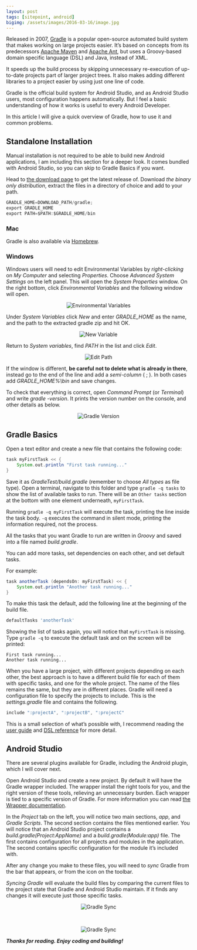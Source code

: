 ```yaml
---
layout: post
tags: [sitepoint, android]
bigimg: /assets/images/2016-03-16/image.jpg
---
```


Released in 2007, [Gradle](http://gradle.org/) is a popular open-source automated build system that makes working on large projects easier. It’s based on concepts from its predecessors [Apache Maven](https://maven.apache.org/) and [Apache Ant](http://ant.apache.org/), but uses a Groovy-based domain specific language (DSL) and Java, instead of XML.

It speeds up the build process by skipping unnecessary re-execution of up-to-date projects part of larger project trees. It also makes adding different libraries to a project easier by using just one line of code.

Gradle is the official build system for Android Studio, and as Android Studio users, most configuration happens automatically. But I feel a basic understanding of how it works is useful to every Android Developer.

In this article I will give a quick overview of Gradle, how to use it and common problems.

## Standalone Installation

Manual installation is not required to be able to build new Android applications, I am including this section for a deeper look. It comes bundled with Android Studio, so you can skip to Gradle Basics if you want.

Head to [the download page](http://gradle.org/gradle-download/) to get the latest release of. Download *the binary only distribution*, extract the files in a directory of choice and add to your path.

```gradle
GRADLE_HOME=DOWNLOAD_PATH/gradle;
export GRADLE_HOME
export PATH=$PATH:$GRADLE_HOME/bin
```

### Mac

Gradle is also available via [Homebrew](http://brew.sh/).

### Windows
Windows users will need to edit Environmental Variables by *right-clicking* on *My Computer* and selecting *Properties*. Choose *Advanced System Settings* on the left panel. This will open the *System Properties* window. On the right bottom, click *Environmental Variables* and the following window will open.

<span style="display:block;text-align:center">![Environmental Variables](/assets/images/2016-03-16/145808548103-EnvironmentalVariables.png)</span>

Under *System Variables* click *New* and enter *GRADLE_HOME* as the name, and the path to the extracted gradle zip and hit OK.

<span style="display:block;text-align:center">![New Variable](/assets/images/2016-03-16/145808548604-EnvironmentalVariables.png)</span>

Return to *System variables*, find *PATH* in the list and click *Edit*.

<span style="display:block;text-align:center">![Edit Path](/assets/images/2016-03-16/145808549005-EditPath.png)</span>

If the window is different, **be careful not to delete what is already in there**, instead go to the end of the line and add a *semi-column* ( ; ). In both cases add *GRADLE_HOME%\bin* and save changes.

To check that everything is correct, open *Command Prompt* (or *Terminal*) and write *gradle -version*. It prints the version number on the console, and other details as below.

<span style="display:block;text-align:center">![Gradle Version](/assets/images/2016-03-16/145808549606-GradleVersion.png)</span>

## Gradle Basics

Open a text editor and create a new file that contains the following code:

```gradle
task myFirstTask << {
    System.out.println "First task running..."
}
```

Save it as *GradleTest/build.gradle* (remember to choose *All types* as file type). Open a terminal, navigate to this folder and type `gradle -q tasks` to show the list of available tasks to run. There will be an `Other tasks` section at the bottom with one element underneath, `myFirstTask`.

Running `gradle -q myFirstTask` will execute the task, printing the line inside the task body. `-q` executes the command in silent mode, printing the information required, not the process.

All the tasks that you want Gradle to run are written in *Groovy* and saved into a file named *build.gradle*.

You can add more tasks, set dependencies on each other, and set default tasks.

For example:

```gradle
task anotherTask (dependsOn: myFirstTask) << {
    System.out.println "Another task running..."
}
```

To make this task the default, add the following line at the beginning of the build file.

```gradle
defaultTasks 'anotherTask'
```

Showing the list of tasks again, you will notice that `myFirstTask` is missing. Type `gradle -q` to execute the default task and on the screen will be printed:

```
First task running...
Another task running...
```

When you have a large project, with different projects depending on each other, the best approach is to have a different build file for each of them with specific tasks, and one for the whole project. The name of the files remains the same, but they are in different places. Gradle will need a configuration file to specify the projects to include. This is the *settings.gradle* file and contains the following.

```gradle
include ":projectA", ":projectB", ":projectC"
```

This is a small selection of what’s possible with, I recommend reading the [user guide](https://docs.gradle.org/current/userguide/userguide.html) and [DSL reference](https://docs.gradle.org/current/dsl/) for more detail.

## Android Studio

There are several plugins available for Gradle, including the Android plugin, which I will cover next.

Open Android Studio and create a new project. By default it will have the Gradle wrapper included. The wrapper install the right tools for you, and the right version of these tools, relieving an unnecessary burden. Each wrapper is tied to a specific version of Gradle. For more information you can read [the Wrapper documentation](https://docs.gradle.org/current/userguide/gradle_wrapper.html).

In the *Project* tab on the left, you will notice two main sections, *app*, and *Gradle Scripts*. The second section contains the files mentioned earlier. You will notice that an Android Studio project contains a *build.gradle(Project:AppName)* and a *build.gradle(Module:app)* file. The first contains configuration for all projects and modules in the application. The second contains specific configuration for the module it’s included with.

After any change you make to these files, you will need to *sync* Gradle from the bar that appears, or from the icon on the toolbar.

*Syncing Gradle* will evaluate the build files by comparing the current files to the project state that Gradle and Android Studio maintain. If it finds any changes it will execute just those specific tasks.

<span style="display:block;text-align:center">![Gradle Sync](/assets/images/2016-03-16/145808554214-Sync.png)</span>

<br/>

<span style="display:block;text-align:center">![Gradle Sync](/assets/images/2016-03-16/145808554715-Syncbutton.png)</span>

***Thanks for reading. Enjoy coding and building!***